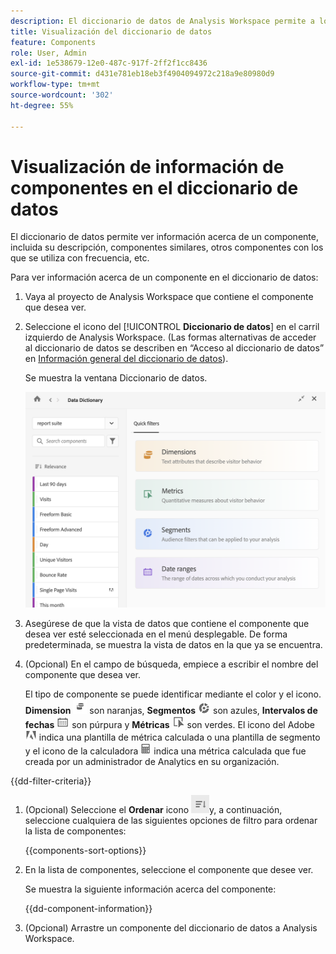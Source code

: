 ```yaml
---
description: El diccionario de datos de Analysis Workspace permite a los usuarios catalogar y seguir los distintos componentes de Analysis Workspace, incluido su uso previsto, cuáles están aprobados, cuáles son duplicados, etc.
title: Visualización del diccionario de datos
feature: Components
role: User, Admin
exl-id: 1e538679-12e0-487c-917f-2ff2f1cc8436
source-git-commit: d431e781eb18eb3f4904094972c218a9e80980d9
workflow-type: tm+mt
source-wordcount: '302'
ht-degree: 55%

---
```


# Visualización de información de componentes en el diccionario de datos

El diccionario de datos permite ver información acerca de un componente, incluida su descripción, componentes similares, otros componentes con los que se utiliza con frecuencia, etc.

Para ver información acerca de un componente en el diccionario de datos:

1. Vaya al proyecto de Analysis Workspace que contiene el componente que desea ver.

1. Seleccione el icono del [!UICONTROL **Diccionario de datos**] en el carril izquierdo de Analysis Workspace. (Las formas alternativas de acceder al diccionario de datos se describen en “Acceso al diccionario de datos” en [Información general del diccionario de datos](/help/components/data-dictionary/data-dictionary-overview.md)).

   Se muestra la ventana Diccionario de datos.

   ![data-dictionary.png](assets/data-dictionary.png)

   <!--double-check this screenshot. I mocked the admin view up a bit to get rid of the Dictionary health tab.-->

1. Asegúrese de que la vista de datos que contiene el componente que desea ver esté seleccionada en el menú desplegable. De forma predeterminada, se muestra la vista de datos en la que ya se encuentra.

1. (Opcional) En el campo de búsqueda, empiece a escribir el nombre del componente que desea ver.

   El tipo de componente se puede identificar mediante el color y el icono. **Dimension** ![Dimension](assets/dimension-icon.png) son naranjas, **Segmentos** ![Icono de segmento](assets/segment-icon.png) son azules, **Intervalos de fechas** ![Icono de intervalo de fechas](assets/date-range-icon.png) son púrpura y **Métricas** ![Icono de métrica](assets/default-metric-icon.png) son verdes. El icono del Adobe ![Icono de Adobe](assets/default-calc-metric-icon.png) indica una plantilla de métrica calculada o una plantilla de segmento y el icono de la calculadora ![Icono de calculadora](assets/calculated-metric-icon-created.png) indica una métrica calculada que fue creada por un administrador de Analytics en su organización.

{{dd-filter-criteria}}

1. (Opcional) Seleccione el **Ordenar** icono ![Icono Ordenar componentes](assets/component-sort-icon.png)y, a continuación, seleccione cualquiera de las siguientes opciones de filtro para ordenar la lista de componentes:

   {{components-sort-options}}

1. En la lista de componentes, seleccione el componente que desee ver.

   Se muestra la siguiente información acerca del componente:

   {{dd-component-information}}

1. (Opcional) Arrastre un componente del diccionario de datos a Analysis Workspace.
